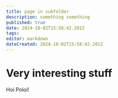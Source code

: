 ```yaml
---
title: page in subfolder
description: something something
published: true
date: 2024-10-02T15:58:42.201Z
tags: 
editor: markdown
dateCreated: 2024-10-02T15:58:42.201Z
---
```


# Very interesting stuff
Hoi Poloi!